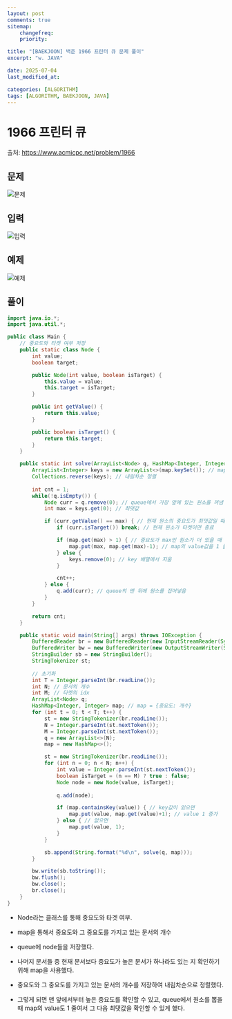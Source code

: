 ```yaml
---
layout: post
comments: true
sitemap:
    changefreq:
    priority:

title: "[BAEKJOON] 백준 1966 프린터 큐 문제 풀이"
excerpt: "w. JAVA"

date: 2025-07-04
last_modified_at: 

categories: [ALGORITHM]
tags: [ALGORITHM, BAEKJOON, JAVA]
---
```


# 1966 프린터 큐
출처: <https://www.acmicpc.net/problem/1966>

## 문제

![문제](https://cdn.jsdelivr.net/gh/aliquis-facio/aliquis-facio.github.io@main/_image/2025-07-04-1.png)

## 입력

![입력](https://cdn.jsdelivr.net/gh/aliquis-facio/aliquis-facio.github.io@main/_image/2025-07-04-2.png)

## 예제

![예제](https://cdn.jsdelivr.net/gh/aliquis-facio/aliquis-facio.github.io@main/_image/2025-07-04-3.png)

## 풀이

```java
import java.io.*;
import java.util.*;

public class Main {
    // 중요도와 타켓 여부 저장
    public static class Node {
        int value;
        boolean target;

        public Node(int value, boolean isTarget) {
            this.value = value;
            this.target = isTarget;
        }

        public int getValue() {
            return this.value;
        }

        public boolean isTarget() {
            return this.target;
        }
    }

    public static int solve(ArrayList<Node> q, HashMap<Integer, Integer> map) {
        ArrayList<Integer> keys = new ArrayList<>(map.keySet()); // map의 key들을 배열로 바꿈
        Collections.reverse(keys); // 내림차순 정렬
        
        int cnt = 1;
        while(!q.isEmpty()) {
            Node curr = q.remove(0); // queue에서 가장 앞에 있는 원소를 꺼냄
            int max = keys.get(0); // 최댓값

            if (curr.getValue() == max) { // 현재 원소의 중요도가 최댓값일 때
                if (curr.isTarget()) break; // 현재 원소가 타켓이면 종료

                if (map.get(max) > 1) { // 중요도가 max인 원소가 더 있을 때
                    map.put(max, map.get(max)-1); // map의 value값을 1 줄임
                } else {
                    keys.remove(0); // key 배열에서 지움
                }

                cnt++;
            } else {
                q.add(curr); // queue의 맨 뒤에 원소를 집어넣음
            }
        }

        return cnt;
    }

    public static void main(String[] args) throws IOException {
        BufferedReader br = new BufferedReader(new InputStreamReader(System.in));
        BufferedWriter bw = new BufferedWriter(new OutputStreamWriter(System.out));
        StringBuilder sb = new StringBuilder();
        StringTokenizer st;
        
        // 초기화
        int T = Integer.parseInt(br.readLine());
        int N; // 문서의 개수
        int M; // 타켓의 idx
        ArrayList<Node> q;
        HashMap<Integer, Integer> map; // map = {중요도: 개수}
        for (int t = 0; t < T; t++) {
            st = new StringTokenizer(br.readLine());
            N = Integer.parseInt(st.nextToken());
            M = Integer.parseInt(st.nextToken());
            q = new ArrayList<>(N);
            map = new HashMap<>();

            st = new StringTokenizer(br.readLine());
            for (int n = 0; n < N; n++) {
                int value = Integer.parseInt(st.nextToken());
                boolean isTarget = (n == M) ? true : false;
                Node node = new Node(value, isTarget);
                
                q.add(node);

                if (map.containsKey(value)) { // key값이 있으면
                    map.put(value, map.get(value)+1); // value 1 증가
                } else { // 없으면
                    map.put(value, 1);
                }
            }

            sb.append(String.format("%d\n", solve(q, map)));
        }

        bw.write(sb.toString());
        bw.flush();
        bw.close();
        br.close();
    }
}
```

- Node라는 클래스를 통해 중요도와 타겟 여부.
- map을 통해서 중요도와 그 중요도를 가지고 있는 문서의 개수
- queue에 node들을 저장했다.

- 나머지 문서들 중 현재 문서보다 중요도가 높은 문서가 하나라도 있는 지 확인하기 위해 map을 사용했다.
- 중요도와 그 중요도를 가지고 있는 문서의 개수를 저장하여 내림차순으로 정렬했다.
- 그렇게 되면 맨 앞에서부터 높은 중요도를 확인할 수 있고, queue에서 원소를 뽑을 때 map의 value도 1 줄여서 그 다음 최댓값을 확인할 수 있게 했다.
